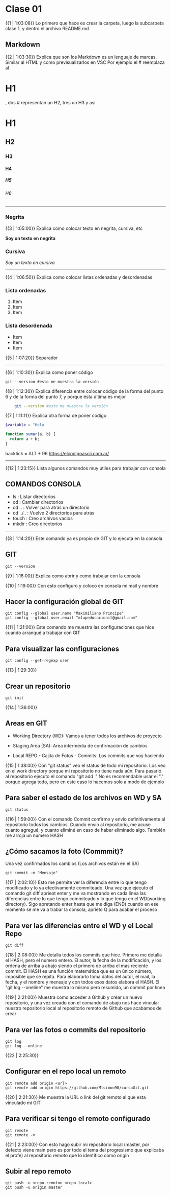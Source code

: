 # Clase 01

{{1 | 1:03:08}} Lo primero que hace es crear la carpeta, luego la subcarpeta clase 1, y dentro el archivo README.md

## Markdown

{{2 | 1:03:30}} Explica que son los Markdown es un lenguaje de marcas. Similar al HTML y como previsualizarlos en VSC
Por ejemplo el # reemplaza al <h1>H1</h1>, dos # representan un H2, tres un H3 y así

# H1

## H2

### H3

#### H4

##### H5

###### H6

---

### Negrita

{{3 | 1:05:00}} Explica como colocar texto en negrita, cursiva, etc

**Soy un texto en negrita**

### Cursiva

_Soy un texto en cursiva_

---

{{4 | 1:06:50}} Explica como colocar listas ordenadas y desordenadas

### Lista ordenadas

1. Item
2. Item
3. Item

### Lista desordenada

- Item
- Item
- Item

{{5 | 1:07:20}} Separador

---

{{6 | 1:10:30}} Explica como poner código

    git --version #esto me muestra la versión

{{8 | 1:12:30}} Explica diferencia entre colocar código de la forma del punto 6 y de la forma del punto 7, y porque ésta última es mejor

```bash
    git --version #esto me muestra la versión
```

{{7 | 1:11:11}} Explica otra forma de poner código

```php
$variable = "Hola
```

```js
function sumar(a, b) {
  return a + b;
}
```

backtick = ALT + 96
https://elcodigoascii.com.ar/

---

{{12 | 1:23:15}} Lista algunos comandos muy útiles para trabajar con consola

## COMANDOS CONSOLA

- ls : Listar directorios
- cd : Cambiar directorios
- cd .. : Volver para atrás un directorio
- cd ../.. : Vuelve 2 directorios para atrás
- touch : Creo archivos vacios
- mkdir : Creo directorios

---

{{8 | 1:14:20}} Este comando ya es propio de GIT y lo ejecuta en la consola

## GIT

    git --version

{{9 | 1:16:00}} Explica como abrir y como trabajar con la consola

{{10 | 1:19:00}} Con esto configuro y coloco en consola mi mail y nombre

## Hacer la configuración global de GIT

    git config --global user.name "Maximiliano Principe"
    git config --global user.email "mlapeducacionit@gmail.com"

{{11 | 1:21:00}} Este comando me muestra las configuraciones que hice cuando arranqué a trabajar con GIT

## Para visualizar las configuraciones

    git config --get-regexp user

{{13 | 1:29:30}}

## Crear un repositorio

    git init

{{14 | 1:36:00}}

## Areas en GIT

- Working Directory (WD): Vamos a tener todos los archivos de proyecto

- Staging Area (SA): Area intermedia de confirmación de cambios

- Local REPO - Cajita de Fotos - Commits: Los commits que voy haciendo

{{15 | 1:38:00}} Con "git status" veo el status de todo mi repositorio. Los veo en el work directory porque mi repositorio no tiene nada aún. Para pasarlo al repositorio ejecuto el comando "git add ." No es recomendable usar el "." porque agrega todo, pero en este caso lo hacemos solo a modo de ejemplo

## Para saber el estado de los archivos en WD y SA

    git status

{{16 | 1:59:00}} Con el comando Commit confirmo y envío definitivamente al repositorio todos los cambios. Cuando envío al repositorio, me acuse cuanto agregué, y cuanto eliminé en caso de haber eliminado algo. También me arroja un numero HASH

## ¿Cómo sacamos la foto (Commmit)?

Una vez confirmados los cambios (Los archivos están en el SA)

    git commit -m "Mensaje"

{{17 | 2:02:10}} Esto me permite ver la diferencia entre lo que tengo modificado y lo ya efectivamente commiteado. Una vez que ejecuto el comando git diff aprieot enter y me va mostrando en cada línea las diferencias entre lo que tengo commiteado y lo que tengo en el WD(working directory). Sigo apretando enter hasta que me diga (END) cuando en ese momento se me va a trabar la consola, aprieto Q para acabar el proceso

## Para ver las diferencias entre el WD y el Local Repo

    git diff

{{18 | 2:08:00}} Me detalla todos los commits que hice. Primero me detalla el HASH, pero el numero entero. El autor, la fecha de la modificación, y los ordena de arriba a abajo siendo el primero de arriba el mas reciente commit. El HASH es una función matemática que es un único número, imposible que se repita. Para elaborarlo toma datos del autor, el mail, la fecha, y el nombre y mensaje y con todos esos datos elabora el HASH.
El "git log --oneline" me muestra lo mismo pero resumido, un commit por línea

{{19 | 2:21:00}} Muestra como acceder a Github y crear un nuevo repositorio, y una vez creado con el comando de abajo nos hace vincular nuestro repositorio local al repositorio remoto de Github que acabamos de crear

## Para ver las fotos o commits del repositorio

    git log
    git log --online

{{22 | 2:25:30}}

## Configurar en el repo local un remoto

    git remote add origin <url>
    git remote add origin https://github.com/Mlsimon90/cursoGit.git

{{20 | 2:21:30}} Me muestra la URL o link del git remoto al que esta vinculado mi GIT

## Para verificar si tengo el remoto configurado

    git remote
    git remote -v

{{21 | 2:23:00}} Con esto hago subir mi repositorio local (master, por defecto viene main pero es por todo el tema del progresismo que explicaba el profe) al repositorio remoto que lo identifico como origin

## Subir al repo remoto

    git push -u <repo-remoto> <repo-local>
    git push -u origin master
